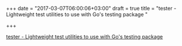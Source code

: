 +++
date = "2017-03-07T06:00:06+03:00"
draft = true
title = "tester - Lightweight test utilities to use with Go's testing package "

+++

<p><a href="https://t.co/8VAG2lmbW8">tester - Lightweight test utilities to use with Go's testing package </a></p>
